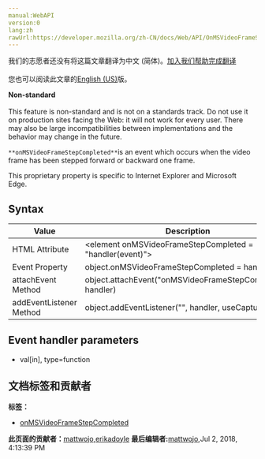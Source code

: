 ```yaml
---
manual:WebAPI
version:0
lang:zh
rawUrl:https://developer.mozilla.org/zh-CN/docs/Web/API/OnMSVideoFrameStepCompleted
---
```




<bdi>我们的志愿者还没有将这篇文章翻译为<bdi>中文 (简体)</bdi>。[加入我们帮助完成翻译](%15812 "")<br></br>您也可以阅读此文章的[English (US)](%15813 "")版。</bdi>






**Non-standard**<br></br>This feature is non-standard and is not on a standards track. Do not use it on production sites facing the Web: it will not work for every user. There may also be large incompatibilities between implementations and the behavior may change in the future.




`**onMSVideoFrameStepCompleted**`is an event which occurs when the video frame has been stepped forward or backward one frame.



This proprietary property is specific to Internet Explorer and Microsoft Edge.


## Syntax<a name="Syntax"></a>
Value | Description 
 ---  |  ---  | 
HTML Attribute | &lt;element onMSVideoFrameStepCompleted = &quot;handler(event)&quot;&gt; 
Event Property | object.onMSVideoFrameStepCompleted = handler; 
attachEvent Method | object.attachEvent(&quot;onMSVideoFrameStepCompleted&quot;, handler) 
addEventListener Method | object.addEventListener(&quot;&quot;, handler, useCapture) 


## Event handler parameters<a name="Event_handler"></a>

* val[in], type=function



## 文档标签和贡献者
**标签：**
* [onMSVideoFrameStepCompleted](%15814 "")

**此页面的贡献者：**[mattwojo](%14635 ""),[erikadoyle](%3894 "")
**最后编辑者:**[mattwojo](%14635 ""),<time>Jul 2, 2018, 4:13:39 PM</time>


